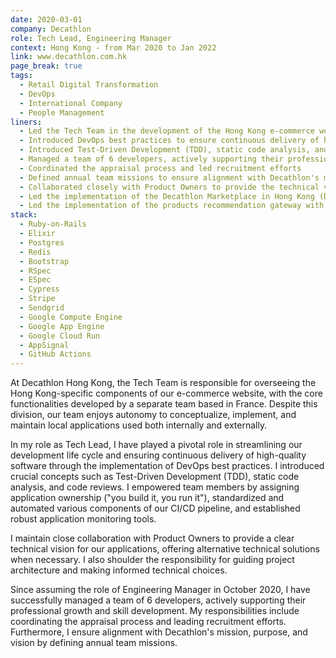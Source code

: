 ```yaml
---
date: 2020-03-01
company: Decathlon
role: Tech Lead, Engineering Manager
context: Hong Kong - from Mar 2020 to Jan 2022
link: www.decathlon.com.hk
page_break: true
tags:
  - Retail Digital Transformation
  - DevOps
  - International Company
  - People Management
liners:
  - Led the Tech Team in the development of the Hong Kong e-commerce website
  - Introduced DevOps best practices to ensure continuous delivery of high-quality software
  - Introduced Test-Driven Development (TDD), static code analysis, and code reviews into the development life cycle
  - Managed a team of 6 developers, actively supporting their professional growth and skill development
  - Coordinated the appraisal process and led recruitment efforts
  - Defined annual team missions to ensure alignment with Decathlon's mission, purpose, and vision
  - Collaborated closely with Product Owners to provide the technical vision for our applications
  - Led the implementation of the Decathlon Marketplace in Hong Kong (Decathlon Plus) with Ruby on Rails (Solidus)
  - Led the implementation of the products recommendation gateway with Elixir
stack:
  - Ruby-on-Rails
  - Elixir
  - Postgres
  - Redis
  - Bootstrap
  - RSpec
  - ESpec
  - Cypress
  - Stripe
  - Sendgrid
  - Google Compute Engine
  - Google App Engine
  - Google Cloud Run
  - AppSignal
  - GitHub Actions
---
```

At Decathlon Hong Kong, the Tech Team is responsible for overseeing the Hong Kong-specific components of our e-commerce website, with the core functionalities developed by a separate team based in France. Despite this division, our team enjoys autonomy to conceptualize, implement, and maintain local applications used both internally and externally.

In my role as Tech Lead, I have played a pivotal role in streamlining our development life cycle and ensuring continuous delivery of high-quality software through the implementation of DevOps best practices. I introduced crucial concepts such as Test-Driven Development (TDD), static code analysis, and code reviews. I empowered team members by assigning application ownership ("you build it, you run it"), standardized and automated various components of our CI/CD pipeline, and established robust application monitoring tools.

I maintain close collaboration with Product Owners to provide a clear technical vision for our applications, offering alternative technical solutions when necessary. I also shoulder the responsibility for guiding project architecture and making informed technical choices.

Since assuming the role of Engineering Manager in October 2020, I have successfully managed a team of 6 developers, actively supporting their professional growth and skill development. My responsibilities include coordinating the appraisal process and leading recruitment efforts. Furthermore, I ensure alignment with Decathlon's mission, purpose, and vision by defining annual team missions.